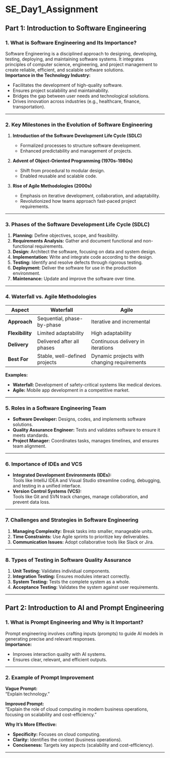 # SE_Day1_Assignment

## Part 1: Introduction to Software Engineering  

### 1. **What is Software Engineering and Its Importance?**  
Software Engineering is a disciplined approach to designing, developing, testing, deploying, and maintaining software systems. It integrates principles of computer science, engineering, and project management to create reliable, efficient, and scalable software solutions.  
**Importance in the Technology Industry:**  
- Facilitates the development of high-quality software.  
- Ensures project scalability and maintainability.  
- Bridges the gap between user needs and technological solutions.  
- Drives innovation across industries (e.g., healthcare, finance, transportation).  

---

### 2. **Key Milestones in the Evolution of Software Engineering**  
1. **Introduction of the Software Development Life Cycle (SDLC)**  
   - Formalized processes to structure software development.  
   - Enhanced predictability and management of projects.  

2. **Advent of Object-Oriented Programming (1970s-1980s)**  
   - Shift from procedural to modular design.  
   - Enabled reusable and scalable code.  

3. **Rise of Agile Methodologies (2000s)**  
   - Emphasis on iterative development, collaboration, and adaptability.  
   - Revolutionized how teams approach fast-paced project requirements.  

---

### 3. **Phases of the Software Development Life Cycle (SDLC)**  
1. **Planning:** Define objectives, scope, and feasibility.  
2. **Requirements Analysis:** Gather and document functional and non-functional requirements.  
3. **Design:** Architect the software, focusing on data and system design.  
4. **Implementation:** Write and integrate code according to the design.  
5. **Testing:** Identify and resolve defects through rigorous testing.  
6. **Deployment:** Deliver the software for use in the production environment.  
7. **Maintenance:** Update and improve the software over time.  

---

### 4. **Waterfall vs. Agile Methodologies**  
| **Aspect**       | **Waterfall**                             | **Agile**                                 |  
|-------------------|-------------------------------------------|-------------------------------------------|  
| **Approach**      | Sequential, phase-by-phase               | Iterative and incremental                 |  
| **Flexibility**   | Limited adaptability                     | High adaptability                         |  
| **Delivery**      | Delivered after all phases               | Continuous delivery in iterations         |  
| **Best For**      | Stable, well-defined projects            | Dynamic projects with changing requirements |  

**Examples:**  
- **Waterfall:** Development of safety-critical systems like medical devices.  
- **Agile:** Mobile app development in a competitive market.  

---

### 5. **Roles in a Software Engineering Team**  
- **Software Developer:** Designs, codes, and implements software solutions.  
- **Quality Assurance Engineer:** Tests and validates software to ensure it meets standards.  
- **Project Manager:** Coordinates tasks, manages timelines, and ensures team alignment.  

---

### 6. **Importance of IDEs and VCS**  
- **Integrated Development Environments (IDEs):**  
  Tools like IntelliJ IDEA and Visual Studio streamline coding, debugging, and testing in a unified interface.  
- **Version Control Systems (VCS):**  
  Tools like Git and SVN track changes, manage collaboration, and prevent data loss.  

---

### 7. **Challenges and Strategies in Software Engineering**  
1. **Managing Complexity:** Break tasks into smaller, manageable units.  
2. **Time Constraints:** Use Agile sprints to prioritize key deliverables.  
3. **Communication Issues:** Adopt collaborative tools like Slack or Jira.  

---

### 8. **Types of Testing in Software Quality Assurance**  
1. **Unit Testing:** Validates individual components.  
2. **Integration Testing:** Ensures modules interact correctly.  
3. **System Testing:** Tests the complete system as a whole.  
4. **Acceptance Testing:** Validates the system against user requirements.  

---

## Part 2: Introduction to AI and Prompt Engineering  

### 1. **What is Prompt Engineering and Why is It Important?**  
Prompt engineering involves crafting inputs (prompts) to guide AI models in generating precise and relevant responses.  
**Importance:**  
- Improves interaction quality with AI systems.  
- Ensures clear, relevant, and efficient outputs.  

---

### 2. **Example of Prompt Improvement**  
**Vague Prompt:**  
“Explain technology.”  

**Improved Prompt:**  
“Explain the role of cloud computing in modern business operations, focusing on scalability and cost-efficiency.”  

**Why It’s More Effective:**  
- **Specificity:** Focuses on cloud computing.  
- **Clarity:** Identifies the context (business operations).  
- **Conciseness:** Targets key aspects (scalability and cost-efficiency).  

--- 
